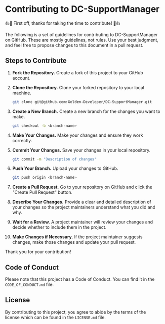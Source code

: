 # Contributing to DC-SupportManager

👍🎉 First off, thanks for taking the time to contribute! 🎉👍

The following is a set of guidelines for contributing to DC-SupportManager on GitHub. These are mostly guidelines, not rules. Use your best judgment, and feel free to propose changes to this document in a pull request.

## Steps to Contribute

1. **Fork the Repository.** Create a fork of this project to your GitHub account.

2. **Clone the Repository.** Clone your forked repository to your local machine.

    ```bash
    git clone git@github.com:Golden-Developer/DC-SupportManager.git
    ```

3. **Create a New Branch.** Create a new branch for the changes you want to make.

    ```bash
    git checkout -b <branch-name>
    ```

4. **Make Your Changes.** Make your changes and ensure they work correctly.

5. **Commit Your Changes.** Save your changes in your local repository.

    ```bash
    git commit -m "Description of changes"
    ```

6. **Push Your Branch.** Upload your changes to GitHub.

    ```bash
    git push origin <branch-name>
    ```

7. **Create a Pull Request.** Go to your repository on GitHub and click the "Create Pull Request" button.

8. **Describe Your Changes.** Provide a clear and detailed description of your changes so the project maintainers understand what you did and why.

9. **Wait for a Review.** A project maintainer will review your changes and decide whether to include them in the project.

10. **Make Changes if Necessary.** If the project maintainer suggests changes, make those changes and update your pull request.

Thank you for your contribution!

## Code of Conduct

Please note that this project has a Code of Conduct. You can find it in the `CODE_OF_CONDUCT.md` file.

## License

By contributing to this project, you agree to abide by the terms of the license which can be found in the `LICENSE.md` file.